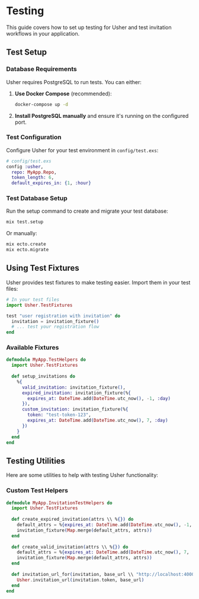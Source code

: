 # Testing

This guide covers how to set up testing for Usher and test invitation workflows in your application.

## Test Setup

### Database Requirements

Usher requires PostgreSQL to run tests. You can either:

1. **Use Docker Compose** (recommended):
   ```bash
   docker-compose up -d
   ```

2. **Install PostgreSQL manually** and ensure it's running on the configured port.

### Test Configuration

Configure Usher for your test environment in `config/test.exs`:

```elixir
# config/test.exs
config :usher,
  repo: MyApp.Repo,
  token_length: 6,
  default_expires_in: {1, :hour}
```

### Test Database Setup

Run the setup command to create and migrate your test database:

```bash
mix test.setup
```

Or manually:

```bash
mix ecto.create
mix ecto.migrate
```

## Using Test Fixtures

Usher provides test fixtures to make testing easier. Import them in your test files:

```elixir
# In your test files
import Usher.TestFixtures

test "user registration with invitation" do
  invitation = invitation_fixture()
  # ... test your registration flow
end
```

### Available Fixtures

```elixir
defmodule MyApp.TestHelpers do
  import Usher.TestFixtures
  
  def setup_invitations do
    %{
      valid_invitation: invitation_fixture(),
      expired_invitation: invitation_fixture(%{
        expires_at: DateTime.add(DateTime.utc_now(), -1, :day)
      }),
      custom_invitation: invitation_fixture(%{
        token: "test-token-123",
        expires_at: DateTime.add(DateTime.utc_now(), 7, :day)
      })
    }
  end
end
```

## Testing Utilities
Here are some utilities to help with testing Usher functionality:

### Custom Test Helpers

```elixir
defmodule MyApp.InvitationTestHelpers do
  import Usher.TestFixtures
  
  def create_expired_invitation(attrs \\ %{}) do
    default_attrs = %{expires_at: DateTime.add(DateTime.utc_now(), -1, :day)}
    invitation_fixture(Map.merge(default_attrs, attrs))
  end
  
  def create_valid_invitation(attrs \\ %{}) do
    default_attrs = %{expires_at: DateTime.add(DateTime.utc_now(), 7, :day)}
    invitation_fixture(Map.merge(default_attrs, attrs))
  end
  
  def invitation_url_for(invitation, base_url \\ "http://localhost:4000/signup") do
    Usher.invitation_url(invitation.token, base_url)
  end
end
```